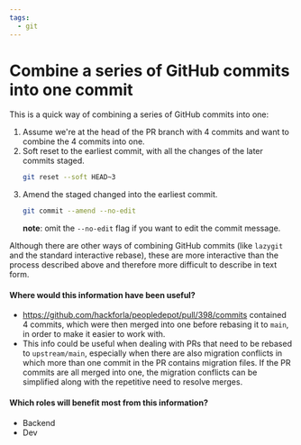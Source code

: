 ```yaml
---
tags:
  - git
---
```


# Combine a series of GitHub commits into one commit

This is a quick way of combining a series of GitHub commits into one:

1. Assume we're at the head of the PR branch with 4 commits and want to combine the 4 commits into one.
1. Soft reset to the earliest commit, with all the changes of the later commits staged.
    ```bash
    git reset --soft HEAD~3
    ```
1. Amend the staged changed into the earliest commit.
    ```bash
    git commit --amend --no-edit
    ```
    **note**: omit the `--no-edit` flag if you want to edit the commit message.

Although there are other ways of combining GitHub commits (like `lazygit` and the standard interactive rebase), these are more interactive than the process described above and therefore more difficult to describe in text form.

#### Where would this information have been useful?

- https://github.com/hackforla/peopledepot/pull/398/commits contained 4 commits, which were then merged into one before rebasing it to `main`, in order to make it easier to work with.
- This info could be useful when dealing with PRs that need to be rebased to `upstream/main`, especially when there are also migration conflicts in which more than one commit in the PR contains migration files. If the PR commits are all merged into one, the migration conflicts can be simplified along with the repetitive need to resolve merges.

#### Which roles will benefit most from this information?

- Backend
- Dev
